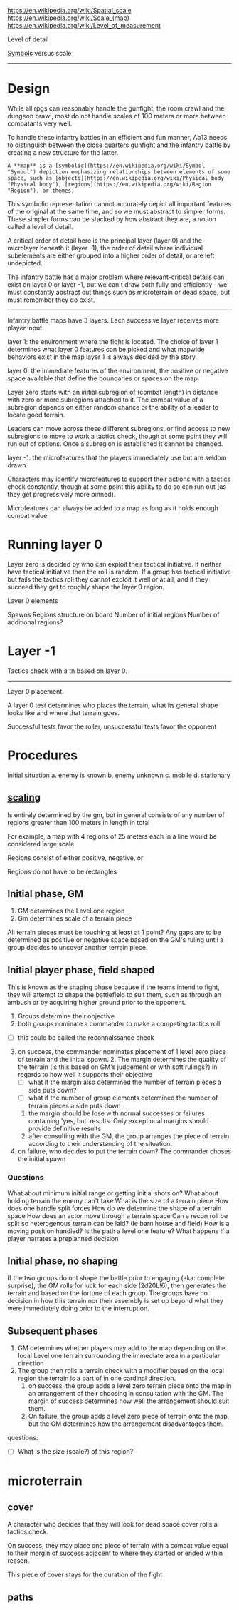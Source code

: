 https://en.wikipedia.org/wiki/Spatial_scale
https://en.wikipedia.org/wiki/Scale_(map)
https://en.wikipedia.org/wiki/Level_of_measurement

Level of detail

[Symbols](https://en.wikipedia.org/wiki/Map_symbol) versus scale

---

# Design

While all rpgs can reasonably handle the gunfight, the room crawl and the dungeon brawl, most do not handle scales of 100 meters or more between combatants very well.

To handle these infantry battles in an efficient and fun manner, Ab13 needs to distinguish between the close quarters gunfight and the infantry battle by creating a new structure for the latter.

```
A **map** is a [symbolic](https://en.wikipedia.org/wiki/Symbol "Symbol") depiction emphasizing relationships between elements of some space, such as [objects](https://en.wikipedia.org/wiki/Physical_body "Physical body"), [regions](https://en.wikipedia.org/wiki/Region "Region"), or themes.
```

This symbolic representation cannot accurately depict all important features of the original at the same time, and so we must abstract to simpler forms. These simpler forms can be stacked by how abstract they are, a notion called a level of detail.

A critical order of detail here is the principal layer (layer 0) and the microlayer beneath it (layer -1), the order of detail where individual subelements are either grouped into a higher order of detail, or are left undepicted.

The infantry battle has a major problem where relevant-critical details can exist on layer 0 or layer -1, but we can't draw both fully and efficiently - we must constantly abstract out things such as microterrain or dead space, but must remember they do exist.

---

Infantry battle maps have 3 layers. Each successive layer receives more player input

layer 1: the environment where the fight is located. The choice of layer 1 determines what layer 0 features can be picked and what mapwide behaviors exist in the map  layer 1 is always decided by the story. 

layer 0: the immediate features of the environment, the positive or negative space available that define the boundaries or spaces on the map. 

Layer zero starts with an initial subregion of (combat length) in distance with zero or more subregions attached to it. The combat value of a subregion depends on either random chance or the ability of a leader to locate good terrain.

Leaders can move across these diifferent subregions, or find access to new subregions to move to work a tactics check, though at some point they will run out of options. Once a subregion is established it cannot be changed.

layer -1: the microfeatures that the players immediately use but are seldom drawn.

Characters may identify microfeatures to support their actions with a tactics check constantly, though at some point this ability to do so can run out (as they get progressively more pinned).

Microfeatures can always be added to a map as long as it holds enough combat value. 

# Running layer 0

Layer zero is decided by who can exploit their tactical initiative. If neither have tactical initiative then the roll is random. If a group has tactical initiative but fails the tactics roll they cannot exploit it well or at all, and if they succeed they get to roughly shape the layer 0 region.

Layer 0 elements

Spawns
Regions structure on board
Number of initial regions
Number of additional regions?


# Layer -1

Tactics check with a tn based on layer 0.

--- 

Layer 0 placement.

A layer 0 test determines who places the terrain, what its general shape looks like and where that terrain goes. 

Successful tests favor the roller, unsuccessful tests favor the opponent

# Procedures

Initial situation
	a. enemy is known
	b. enemy unknown
	c. mobile
	d. stationary
## [scaling](https://en.wikipedia.org/wiki/Level_of_measurement)
Is entirely determined by the gm, but in general consists of any number of regions greater than 100 meters in length in total

For example, a map with 4 regions of 25 meters each in a line would be considered large scale

Regions consist of either positive, negative, or 

Regions do not have to be rectangles
## Initial phase, GM 

1. GM determines the Level one region
2. Gm determines scale of a terrain piece

All terrain pieces must be touching at least at 1 point? Any gaps are to be determined as positive or negative space based on the GM's ruling until a group decides to uncover another terrain piece.

## Initial player phase, field shaped
This is known as the shaping phase because if the teams intend to fight, they will attempt to shape the battlefield to suit them, such as through an ambush or by acquiring higher ground prior to the opponent.

1. Groups determine their objective
2. both groups nominate a commander to make a competing tactics roll
- [ ] this could be called the reconnaissance check
3. on success, the commander nominates placement of 1 level zero piece of terrain and the initial spawn.
	2. The margin determines the quality of the terrain (is this based on GM's judgement or with soft rulings?) in regards to how well it supports their objective
	- [ ] what if the margin also determined the number of terrain pieces a side puts down?
	- [ ] what if the number of group elements determined the number of terrain pieces a side puts down
	1. the margin should be lose with normal successes or failures containing 'yes, but' results. Only exceptional margins should provide definitive results
	2. after consulting with the GM, the group arranges the piece of terrain according to their understanding of the situation.
4. on failure, who decides to put the terrain down? The commander choses the initial spawn

### Questions
What about minimum initial range or getting initial shots on? 
What about holding terrain the enemy can't take
What is the size of a terrain piece
How does one handle split forces
How do we determine the shape of a terrain space
How does an actor move through a terrain space
Can a recon roll be split so heterogenous terrain can be laid? (Ie barn house and field)
How is a moving position handled? Is the path a level one feature?
What happens if a player narrates a preplanned decision

## Initial phase, no shaping
If the two groups do not shape the battle prior to engaging (aka: complete surprise), the GM rolls for luck for each side (2d20L!6), then generates the terrain and  based on the fortune of each group. The groups have no decision in how this terrain nor their assembly is set up beyond what they were immediately doing prior to the interruption.
## Subsequent phases

1. GM determines whether players may add to the map depending on the local Level one terrain surrounding the immediate area in a particular direction
2. The group then rolls a terrain check with a modifier based on the local region the terrain is a part of in one cardinal direction.
	1. on success, the group adds a level zero terrain piece onto the map in an arrangement of their choosing in consultation with the GM. The margin of success determines how well the arrangement should suit them.
	2. On failure, the group adds a level zero piece of terrain onto the map, but the GM determines how the arrangement disadvantages them.

questions:
- [ ] What is the size (scale?) of this region?

# microterrain
## cover
A character who decides that they will look for dead space cover rolls a tactics check. 

On success, they may place one piece of terrain with a combat value equal to their margin of success adjacent to where they started or ended within reason.

This piece of cover stays for the duration of the fight

## paths
